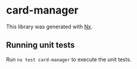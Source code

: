 # card-manager

This library was generated with [Nx](https://nx.dev).

## Running unit tests

Run `nx test card-manager` to execute the unit tests.
